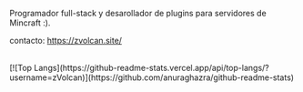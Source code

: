 Programador full-stack y desarollador de plugins para servidores de Mincraft :).

contacto: https://zvolcan.site/

<br>
[![Top Langs](https://github-readme-stats.vercel.app/api/top-langs/?username=zVolcan)](https://github.com/anuraghazra/github-readme-stats)
